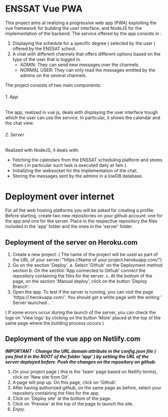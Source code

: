 # ENSSAT Vue PWA

This project aims at realizing a progressive web app (PWA) exploiting the vue framework for building the user interface, and NodeJS for the implementation of the backend. The service offered by the app consists in :
1. Displaying the schedule for a specific degree ( selected by the user ) offered by the ENSSAT school. 
2. A chat with different channels that offers different options based on the type of the user that is logged in.
   - _ADMIN_: They can send new messages over the channels.
   - _NORMAL_ USER: They can only read the messages emitted by the admins on the several channels.
   
The project consists of two main components:

###### 1. App
The app, realized in vue js, deals with displaying the user interface trough which the user can use the service. In particular, it shows the calendar and the chat view.

###### 2. Server
Realized with NodeJS, it deals with:
- Fetching the calendars from the ENSSAT scheduling platform and stores them ( in particular such task is executed daily at 1am ).
- Initializing the websocket for the implementation of the chat.
- Storing the messages sent by the admins in a lowDB database.

# Deployment over internet
For all the web hosting platforms you will be asked for creating a profile. 
Before starting, create two new repositories on your github account: one for the app and one for the server. Place in the respective repository the files included in the 'app' folder and the ones in the 'server' folder.  

## Deployment of the server on Heroku.com
   1. Create a new project. 
      ( The name of the project will be used as part of the URL of your server: "https://Name of your project.herokuapp.com/")
   2. Go on the section 'Deploy'. 
      a. Select 'Github' on the Deployment method section
      b. On the section 'App connected to Github' connect the repository containing the files for the server.
      c. At the bottom of the page, on the section 'Manual deploy', click on the button 'Deploy Branch'.
   3. Open the app. To test if the server is running, you can visit the page 'https://<Name of your project>.herokuapp.com/'. You should get a white page with the writing ' Server launched .. ' 

   ( If some errors occur during the launch of the server, you can check the logs on 'View logs' by clicking on the button 'More' placed at the top of the same page where the building process occurs )
  
## Deployment of the vue app on Netlify.com
   ***IMPORTANT : Change the _**URL.domain**_ attribute in the _config.json_ file ( you find it in the ROOT of the folder 'app' ) by setting the URL of the server deployed before. Push the changes on the repository on github.*** 
   1. On your project page ( this is the 'team' page based on Netlify terms), click on 'New site from Git'.
   2. A page will pop up. On this page, click on 'Github'.
   3. After having authorized github, on the same page as before, select your repository containing the files for the app.
   4. Click on 'Deploy site' at the bottom of the page.
   5. Click on 'Preview' at the top of the page to launch the site.
   6. Enjoy.
   
